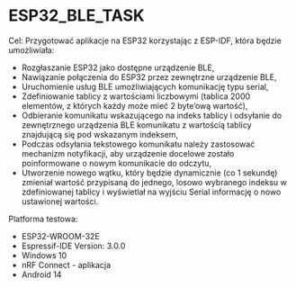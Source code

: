 # ESP32_BLE_TASK

Cel: Przygotować aplikacje na ESP32 korzystając z ESP-IDF, która będzie umożliwiała:

  - Rozgłaszanie ESP32 jako dostępne urządzenie BLE,
  - Nawiązanie połączenia do ESP32 przez zewnętrzne urządzenie BLE,
  - Uruchomienie usług BLE umożliwiających komunikację typu serial,
  - Zdefiniowanie tablicy z wartościami liczbowymi (tablica 2000 elementów, z których każdy może mieć 2 byte’ową wartość),
  - Odbieranie komunikatu wskazującego na indeks tablicy i odsyłanie do zewnętrznego urządzenia BLE komunikatu z wartością tablicy znajdującą się pod wskazanym indeksem,
  - Podczas odsyłania tekstowego komunikatu należy zastosować mechanizm notyfikacji, aby urządzenie docelowe zostało poinformowane o nowym komunikacie do odczytu,
  - Utworzenie nowego wątku, który będzie dynamicznie (co 1 sekundę) zmieniał wartość przypisaną do jednego, losowo wybranego indeksu w zdefiniowanej tablicy i wyświetlał na wyjściu Serial informację o nowo         ustawionej wartości.

Platforma testowa: 
- ESP32-WROOM-32E
- Espressif-IDE Version: 3.0.0
- Windows 10
- nRF Connect - aplikacja
- Android 14
